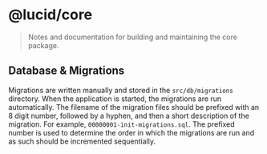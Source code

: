 # @lucid/core

> Notes and documentation for building and maintaining the core package.

## Database & Migrations

Migrations are written manually and stored in the `src/db/migrations` directory. When the application is started, the migrations are run automatically. The filename of the migration files should be prefixed with an 8 digit number, followed by a hyphen, and then a short description of the migration. For example, `00000001-init-migrations.sql`. The prefixed number is used to determine the order in which the migrations are run and as such should be incremented sequentially.
